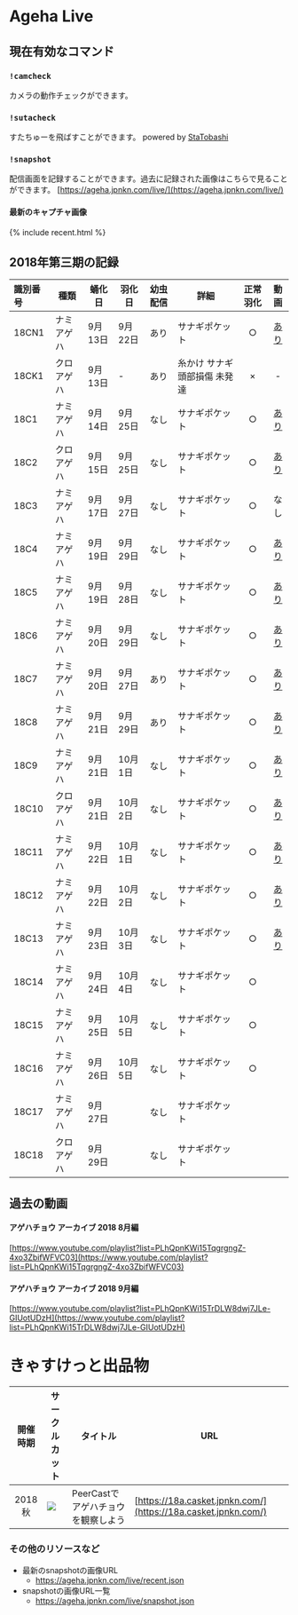 # Ageha Live

## 現在有効なコマンド

### `!camcheck`
カメラの動作チェックができます。

### `!sutacheck`
すたちゅーを飛ばすことができます。
powered by [StaTobashi](https://github.com/rgx6/StaTobashi/)

### `!snapshot`
配信画面を記録することができます。過去に記録された画像はこちらで見ることができます。
[https://ageha.jpnkn.com/live/](https://ageha.jpnkn.com/live/)

#### 最新のキャプチャ画像
{% include recent.html %}

## 2018年第三期の記録

|識別番号|種類|蛹化日|羽化日|幼虫配信|詳細|正常羽化|動画|
|:---|---|---|---|:---:|---|:---:|:---:|
|18CN1|ナミアゲハ|9月13日|9月22日|あり|サナギポケット|○|[あり](https://youtu.be/1xtOo174JfQ)|
|18CK1|クロアゲハ|9月13日|-|あり|糸かけ サナギ頭部損傷 未発達|×|-|
|18C1|ナミアゲハ|9月14日|9月25日|なし|サナギポケット|○|[あり](https://youtu.be/oHAeqI03DC8)|
|18C2|クロアゲハ|9月15日|9月25日|なし|サナギポケット|○|[あり](https://youtu.be/uDNXcK64-ZQ)|
|18C3|ナミアゲハ|9月17日|9月27日|なし|サナギポケット|○|なし|
|18C4|ナミアゲハ|9月19日|9月29日|なし|サナギポケット|○|[あり](https://youtu.be/7SK2NxHIHy0?t=270)|
|18C5|ナミアゲハ|9月19日|9月28日|なし|サナギポケット|○|[あり](https://youtu.be/kLghabEwzYc)|
|18C6|ナミアゲハ|9月20日|9月29日|なし|サナギポケット|○|[あり](https://youtu.be/3pLjhWsx_wI)|
|18C7|ナミアゲハ|9月20日|9月27日|あり|サナギポケット|○|[あり](https://youtu.be/dJ3I-XebwLU)|
|18C8|ナミアゲハ|9月21日|9月29日|あり|サナギポケット|○|[あり](https://youtu.be/7SK2NxHIHy0)|
|18C9|ナミアゲハ|9月21日|10月1日|なし|サナギポケット|○|[あり](https://youtu.be/RwliZBnBPco)|
|18C10|クロアゲハ|9月21日|10月2日|なし|サナギポケット|○|[あり](https://youtu.be/0Q3faKHhDSw)|
|18C11|ナミアゲハ|9月22日|10月1日|なし|サナギポケット|○|[あり](https://youtu.be/MJ175SgQXOE)|
|18C12|ナミアゲハ|9月22日|10月2日|なし|サナギポケット|○|[あり](https://youtu.be/1jaWyVJxuEI)|
|18C13|ナミアゲハ|9月23日|10月3日|なし|サナギポケット|○|[あり](https://youtu.be/DqWzJZrzJv8)|
|18C14|ナミアゲハ|9月24日|10月4日|なし|サナギポケット|○||
|18C15|ナミアゲハ|9月25日|10月5日|なし|サナギポケット|○||
|18C16|ナミアゲハ|9月26日|10月5日|なし|サナギポケット|○||
|18C17|ナミアゲハ|9月27日||なし|サナギポケット|||
|18C18|クロアゲハ|9月29日||なし|サナギポケット|||

## 過去の動画
#### アゲハチョウ アーカイブ 2018 8月編
[https://www.youtube.com/playlist?list=PLhQpnKWi15TqgrgngZ-4xo3ZbifWFVC03](https://www.youtube.com/playlist?list=PLhQpnKWi15TqgrgngZ-4xo3ZbifWFVC03)

#### アゲハチョウ アーカイブ 2018 9月編
[https://www.youtube.com/playlist?list=PLhQpnKWi15TrDLW8dwj7JLe-GIUotUDzH](https://www.youtube.com/playlist?list=PLhQpnKWi15TrDLW8dwj7JLe-GIUotUDzH)

# きゃすけっと出品物

|開催時期|サークルカット|タイトル|URL|
|:---:|---|---|---|
|2018秋|![](https://i.imgur.com/Qoz2eKE.png)|PeerCastでアゲハチョウを観察しよう|[https://18a.casket.jpnkn.com/](https://18a.casket.jpnkn.com/)|

### その他のリソースなど

- 最新のsnapshotの画像URL
  - https://ageha.jpnkn.com/live/recent.json
- snapshotの画像URL一覧
  - https://ageha.jpnkn.com/live/snapshot.json
